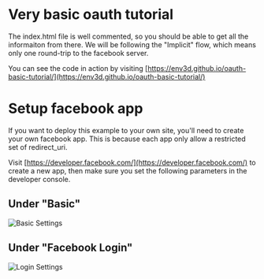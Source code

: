 # Very basic oauth tutorial

The index.html file is well commented, so you should be able to get all the
informaiton from there.  We will be following the "Implicit" flow, which
means only one round-trip to the facebook server.

You can see the code in action by visiting
[https://env3d.github.io/oauth-basic-tutorial/](https://env3d.github.io/oauth-basic-tutorial/)

# Setup facebook app

If you want to deploy this example to your own site, you'll need to create your own
facebook app.  This is because each app only allow a restricted set of redirect_uri.

Visit [https://developer.facebook.com/](https://developer.facebook.com/) to create a
new app, then make sure you set the following parameters in the developer console.

## Under "Basic" 

![Basic Settings](basic_settings.png)

## Under "Facebook Login"

![Login Settings](login_settings.png)